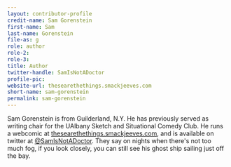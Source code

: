 ```yaml
---
layout: contributor-profile
credit-name: Sam Gorenstein
first-name: Sam
last-name: Gorenstein
file-as: g
role: author
role-2:
role-3:
title: Author
twitter-handle: SamIsNotADoctor
profile-pic:
website-url: thesearethethings.smackjeeves.com
short-name: sam-gorenstein
permalink: sam-gorenstein
---
```

Sam Gorenstein is from Guilderland, N.Y. He has previously served as writing chair for the UAlbany Sketch and Situational Comedy Club. He runs a webcomic at [thesearethethings.smackjeeves.com](http://thesearethethings.smackjeeves.com), and is available on twitter at [@SamIsNotADoctor](https://twitter.com/SamIsNotADoctor). They say on nights when there's not too much fog, if you look closely, you can still see his ghost ship sailing just off the bay.
